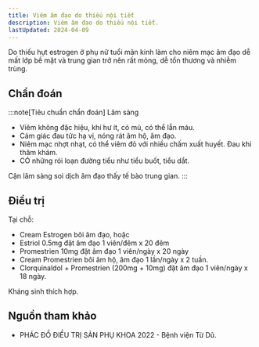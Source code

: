 ```yaml
---
title: Viêm âm đạo do thiếu nội tiết
description: Viêm âm đạo do thiếu nội tiết.
lastUpdated: 2024-04-09
---
```


Do thiếu hụt estrogen ở phụ nữ tuổi mãn kinh làm cho niêm mạc âm đạo dễ mất lớp bề mặt và trung gian trở nên rất mỏng, dễ tổn thương và nhiễm trùng.

## Chẩn đoán

:::note[Tiêu chuẩn chẩn đoán]
Lâm sàng

- Viêm không đặc hiệu, khí hư ít, có mủ, có thể lẫn máu.
- Cảm giác đau tức hạ vị, nóng rát âm hộ, âm đạo.
- Niêm mạc nhợt nhạt, có thể viêm đỏ với nhiều chấm xuất huyết. Đau khi thăm khám.
- CÓ những rói loạn đường tiểu như tiểu buốt, tiểu dắt.

Cận lâm sàng soi dịch âm đạo thấy tế bào trung gian.
:::

## Điều trị

Tại chỗ:

- Cream Estrogen bôi âm đạo, hoặc
- Estriol 0.5mg đặt âm đạo 1 viên/đêm x 20 đêm
- Promestrien 10mg đặt âm đạo 1 viên/ngày x 20 ngày
- Cream Promestrien bôi âm hộ, âm đạo 1 lần/ngày x 2 tuần.
- Clorquinaldol + Promestrien (200mg + 10mg) đặt âm đạo 1 viên/ngày x 18 ngày.

Kháng sinh thích hợp.

## Nguồn tham khảo

- PHÁC ĐỒ ĐIỀU TRỊ SẢN PHỤ KHOA 2022 - Bệnh viện Từ Dũ.
